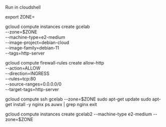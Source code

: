 Run in cloudshell

export ZONE=

gcloud compute instances create gcelab \
--zone=$ZONE \
--machine-type=e2-medium \
--image-project=debian-cloud \
--image-family=debian-11 \
--tags=http-server

gcloud compute firewall-rules create allow-http \
--action=ALLOW \
--direction=INGRESS \
--rules=tcp:80 \
--source-ranges=0.0.0.0/0 \
--target-tags=http-server

gcloud compute ssh gcelab --zone=$ZONE
sudo apt-get update
sudo apt-get install -y nginx
ps auwx | grep nginx
exit

gcloud compute instances create gcelab2 --machine-type e2-medium --zone=$ZONE

